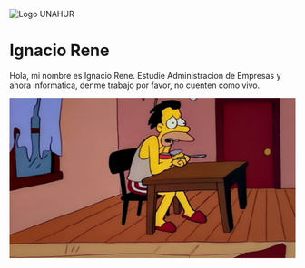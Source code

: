 ![Logo UNAHUR](./assets/UNAHUR.png)

# Ignacio Rene

Hola, mi nombre es Ignacio Rene. Estudie Administracion de Empresas y ahora informatica, denme trabajo por favor, no cuenten como vivo.

![Logo UNAHUR](./assets/lenny.jpeg)
